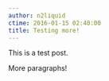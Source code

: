 ```yaml
---
author: n2liquid
ctime: 2016-01-15 02:40:00
title: Testing more!
---
```


This is a test post.

More paragraphs!
